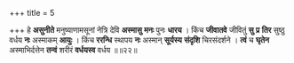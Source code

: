 +++
title = 5

+++
हे **असुनीते** मनुष्याणामसूनां नेत्रि देवि **अस्मासु** **मनः** पुनः **धारय** । किंच **जीवातवे** जीवितुं **सु** **प्र** **तिर** सुष्ठु वर्धय **नः** अस्माकम् **आयुः** । किंच **ररन्धि** स्थापय **नः** अस्मान् **सूर्यस्य** **संदृशि** चिरसंदर्शने । **त्वं** च **घृतेन** अस्माभिर्दत्तेन **तन्वं** शरीरं  **वर्धयस्व** वर्धय ॥॥२२॥